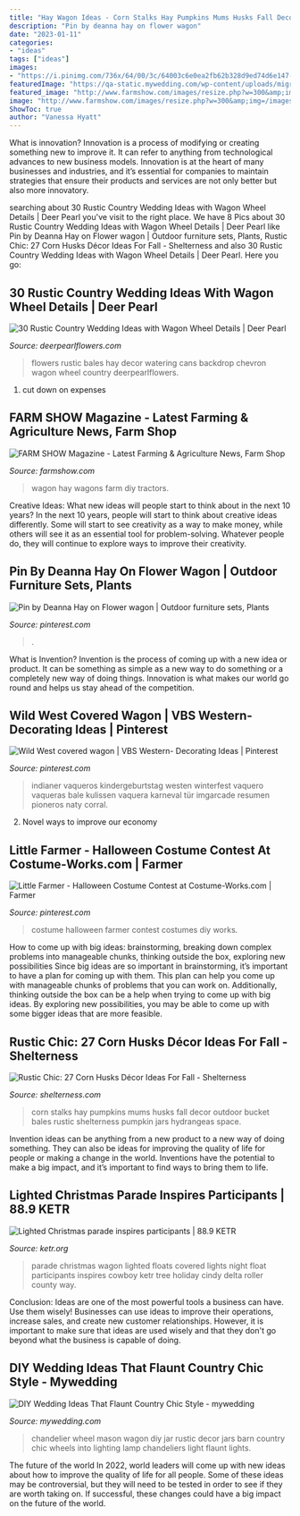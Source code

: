 ```yaml
---
title: "Hay Wagon Ideas - Corn Stalks Hay Pumpkins Mums Husks Fall Decor Outdoor Bucket Bales Rustic Shelterness Pumpkin Jars Hydrangeas Space"
description: "Pin by deanna hay on flower wagon"
date: "2023-01-11"
categories:
- "ideas"
tags: ["ideas"]
images:
- "https://i.pinimg.com/736x/64/00/3c/64003c6e0ea2fb62b328d9ed74d6e147--costume-works-halloween-costume-contest.jpg"
featuredImage: "https://qa-static.mywedding.com/wp-content/uploads/migrated/images/skyword/mason-jar-chandelier.jpg"
featured_image: "http://www.farmshow.com/images/resize.php?w=300&amp;img=/images/articles/25/5/17546_l.jpg"
image: "http://www.farmshow.com/images/resize.php?w=300&amp;img=/images/articles/25/5/17546_l.jpg"
ShowToc: true
author: "Vanessa Hyatt"
---
```



What is innovation?
Innovation is a process of modifying or creating something new to improve it. It can refer to anything from technological advances to new business models. Innovation is at the heart of many businesses and industries, and it’s essential for companies to maintain strategies that ensure their products and services are not only better but also more innovatory.

	

		
searching about 30 Rustic Country Wedding Ideas with Wagon Wheel Details | Deer Pearl you've visit to the right place. We have 8 Pics about 30 Rustic Country Wedding Ideas with Wagon Wheel Details | Deer Pearl like Pin by Deanna Hay on Flower wagon | Outdoor furniture sets, Plants, Rustic Chic: 27 Corn Husks Décor Ideas For Fall - Shelterness and also 30 Rustic Country Wedding Ideas with Wagon Wheel Details | Deer Pearl. Here you go:
		
    
## 30 Rustic Country Wedding Ideas With Wagon Wheel Details | Deer Pearl

<img loading=lazy src="http://www.deerpearlflowers.com/wp-content/uploads/2015/04/hay-bales-chevron-backdrop-watering-cans-flowers-decor.jpg" onerror="this.onerror=null;this.src='https://tse1.mm.bing.net/th?id=OIP.s5FOoXOuvcOq5xj0gZVhqQHaJ4&amp;pid=15.1';" alt="30 Rustic Country Wedding Ideas with Wagon Wheel Details | Deer Pearl">

_Source: deerpearlflowers.com_

>flowers rustic bales hay decor watering cans backdrop chevron wagon wheel country deerpearlflowers. 

	

1. cut down on expenses

    
## FARM SHOW Magazine - Latest Farming &amp; Agriculture News, Farm Shop

<img loading=lazy src="http://www.farmshow.com/images/resize.php?w=300&amp;img=/images/articles/25/5/17546_l.jpg" onerror="this.onerror=null;this.src='https://tse4.mm.bing.net/th?id=OIP.qok_IjRmV_8p6EK8-PK9ewHaFW&amp;pid=15.1';" alt="FARM SHOW Magazine - Latest Farming &amp; Agriculture News, Farm Shop">

_Source: farmshow.com_

>wagon hay wagons farm diy tractors. 

	

Creative Ideas: What new ideas will people start to think about in the next 10 years?
In the next 10 years, people will start to think about creative ideas differently. Some will start to see creativity as a way to make money, while others will see it as an essential tool for problem-solving. Whatever people do, they will continue to explore ways to improve their creativity.

    
## Pin By Deanna Hay On Flower Wagon | Outdoor Furniture Sets, Plants

<img loading=lazy src="https://i.pinimg.com/736x/1e/c2/72/1ec2729aa6e59024a3a5e1e3266d1658.jpg" onerror="this.onerror=null;this.src='https://tse3.mm.bing.net/th?id=OIP.AH1CyddOwMiFrptp_8G64QHaJ3&amp;pid=15.1';" alt="Pin by Deanna Hay on Flower wagon | Outdoor furniture sets, Plants">

_Source: pinterest.com_

>. 

	

What is Invention?
Invention is the process of coming up with a new idea or product. It can be something as simple as a new way to do something or a completely new way of doing things. Innovation is what makes our world go round and helps us stay ahead of the competition.

    
## Wild West Covered Wagon | VBS Western- Decorating Ideas | Pinterest

<img loading=lazy src="https://s-media-cache-ak0.pinimg.com/736x/3c/08/dc/3c08dcfd17982844e6856b9da22c1043.jpg" onerror="this.onerror=null;this.src='https://tse3.mm.bing.net/th?id=OIP.ZQKFPG5QJZth7a1KC2z0iAHaJ3&amp;pid=15.1';" alt="Wild West covered wagon | VBS Western- Decorating Ideas | Pinterest">

_Source: pinterest.com_

>indianer vaqueros kindergeburtstag westen winterfest vaquero vaqueras bale kulissen vaquera karneval tür imgarcade resumen pioneros naty corral. 

	

2. Novel ways to improve our economy

    
## Little Farmer - Halloween Costume Contest At Costume-Works.com | Farmer

<img loading=lazy src="https://i.pinimg.com/736x/64/00/3c/64003c6e0ea2fb62b328d9ed74d6e147--costume-works-halloween-costume-contest.jpg" onerror="this.onerror=null;this.src='https://tse1.mm.bing.net/th?id=OIP.-GdrCicD-2ilsBmoHNBiXgAAAA&amp;pid=15.1';" alt="Little Farmer - Halloween Costume Contest at Costume-Works.com | Farmer">

_Source: pinterest.com_

>costume halloween farmer contest costumes diy works. 

	

How to come up with big ideas: brainstorming, breaking down complex problems into manageable chunks, thinking outside the box, exploring new possibilities
Since big ideas are so important in brainstorming, it’s important to have a plan for coming up with them. This plan can help you come up with manageable chunks of problems that you can work on. Additionally, thinking outside the box can be a help when trying to come up with big ideas. By exploring new possibilities, you may be able to come up with some bigger ideas that are more feasible.

    
## Rustic Chic: 27 Corn Husks Décor Ideas For Fall - Shelterness

<img loading=lazy src="https://i.shelterness.com/2016/08/19-corn-stalks-pumpkins-corn-and-hay-in-a-bucket.jpg" onerror="this.onerror=null;this.src='https://tse4.mm.bing.net/th?id=OIP.l1b1b3jfev_ZIXhZiAU6qwHaNK&amp;pid=15.1';" alt="Rustic Chic: 27 Corn Husks Décor Ideas For Fall - Shelterness">

_Source: shelterness.com_

>corn stalks hay pumpkins mums husks fall decor outdoor bucket bales rustic shelterness pumpkin jars hydrangeas space. 

	

Invention ideas can be anything from a new product to a new way of doing something. They can also be ideas for improving the quality of life for people or making a change in the world. Inventions have the potential to make a big impact, and it’s important to find ways to bring them to life.

    
## Lighted Christmas Parade Inspires Participants | 88.9 KETR

<img loading=lazy src="http://mediad.publicbroadcasting.net/p/ketr/files/styles/x_large/public/201112/Covered_lighted_wagon_-_Parade.jpg" onerror="this.onerror=null;this.src='https://tse1.mm.bing.net/th?id=OIP.-KyxqDBbC4MmEcrJwrMvdwHaE6&amp;pid=15.1';" alt="Lighted Christmas parade inspires participants | 88.9 KETR">

_Source: ketr.org_

>parade christmas wagon lighted floats covered lights night float participants inspires cowboy ketr tree holiday cindy delta roller county way. 

	

Conclusion: Ideas are one of the most powerful tools a business can have. Use them wisely!
Businesses can use ideas to improve their operations, increase sales, and create new customer relationships. However, it is important to make sure that ideas are used wisely and that they don't go beyond what the business is capable of doing.

    
## DIY Wedding Ideas That Flaunt Country Chic Style - Mywedding

<img loading=lazy src="https://qa-static.mywedding.com/wp-content/uploads/migrated/images/skyword/mason-jar-chandelier.jpg" onerror="this.onerror=null;this.src='https://tse3.mm.bing.net/th?id=OIP.L1qguTItnmmYQsZ0zeeAGgHaLI&amp;pid=15.1';" alt="DIY Wedding Ideas That Flaunt Country Chic Style - mywedding">

_Source: mywedding.com_

>chandelier wheel mason wagon diy jar rustic decor jars barn country chic wheels into lighting lamp chandeliers light flaunt lights. 

	

The future of the world
In 2022, world leaders will come up with new ideas about how to improve the quality of life for all people. Some of these ideas may be controversial, but they will need to be tested in order to see if they are worth taking on. If successful, these changes could have a big impact on the future of the world.

